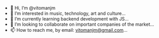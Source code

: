 - 👋 Hi, I’m @vitomanjm
- 👀 I’m interested in music, technology, art and culture...
- 🌱 I’m currently learning backend development with JS...
- 💞️ I’m looking to collaborate on important companies of the market...
- 📫 How to reach me, by email: vitomanjm@gmail.com...

<!---
vitomanjm/vitomanjm is a ✨ special ✨ repository because its `README.md` (this file) appears on your GitHub profile.
You can click the Preview link to take a look at your changes.
--->
